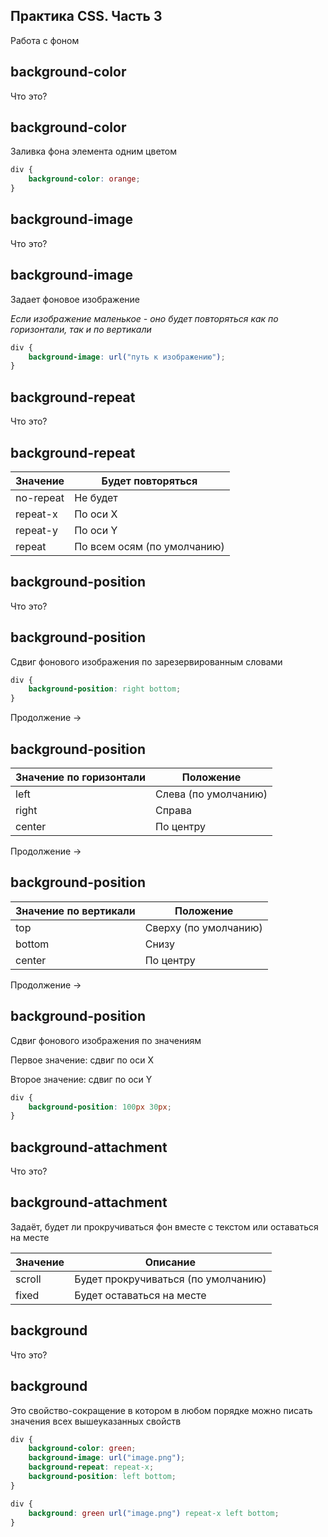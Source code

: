 ## Практика CSS. Часть 3

Работа с фоном



## background-color

Что это?



## background-color

Заливка фона элемента одним цветом

```css
div {
	background-color: orange;
}
```



## background-image

Что это?



## background-image

Задает фоновое изображение


*Если изображение маленькое - оно будет повторяться как по горизонтали, так и по вертикали*


```css
div {
	background-image: url("путь к изображению");
}
```



## background-repeat

Что это?



## background-repeat

| Значение  | Будет повторяться |
| --------- | -------- |
| no-repeat | Не будет |
| repeat-x  | По оси X |
| repeat-y  | По оси Y |
| repeat    | По всем осям (по умолчанию) |



## background-position

Что это?



## background-position

Сдвиг фонового изображения по зарезервированным словами

```css
div {
	background-position: right bottom;
}
```

Продолжение →



## background-position

| Значение по горизонтали | Положение |
| --------- | -------- |
| left      | Слева (по умолчанию) |
| right     | Справа |
| center    | По центру |

Продолжение →



## background-position

| Значение по вертикали | Положение |
| --------- | -------- |
| top       | Сверху (по умолчанию) |
| bottom    | Снизу |
| center    | По центру |

Продолжение →



## background-position

Сдвиг фонового изображения по значениям

Первое значение: сдвиг по оси X

Второе значение: сдвиг по оси Y

```css
div {
	background-position: 100px 30px;
}
```



## background-attachment

Что это?



## background-attachment

Задаёт, будет ли прокручиваться фон вместе с текстом или оставаться на месте 

| Значение | Описание |
| -------- | -------- |
| scroll   | Будет прокручиваться (по умолчанию) |
| fixed    | Будет оставаться на месте |



## background

Что это?



## background

Это свойство-сокращение в котором в любом порядке можно писать значения всех вышеуказанных свойств

```css
div {
	background-color: green;
	background-image: url("image.png");
	background-repeat: repeat-x;
	background-position: left bottom;
}
```

```css
div {
	background: green url("image.png") repeat-x left bottom;
}
```